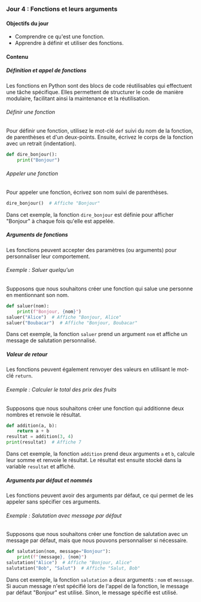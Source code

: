 ### Jour 4 : Fonctions et leurs arguments

#### Objectifs du jour
- Comprendre ce qu'est une fonction.
- Apprendre à définir et utiliser des fonctions.

#### Contenu

##### Définition et appel de fonctions

Les fonctions en Python sont des blocs de code réutilisables qui effectuent une tâche spécifique. Elles permettent de structurer le code de manière modulaire, facilitant ainsi la maintenance et la réutilisation.

###### Définir une fonction

Pour définir une fonction, utilisez le mot-clé `def` suivi du nom de la fonction, de parenthèses et d'un deux-points. Ensuite, écrivez le corps de la fonction avec un retrait (indentation).

```python
def dire_bonjour():
    print("Bonjour")
```

###### Appeler une fonction

Pour appeler une fonction, écrivez son nom suivi de parenthèses.

```python
dire_bonjour()  # Affiche "Bonjour"
```

Dans cet exemple, la fonction `dire_bonjour` est définie pour afficher "Bonjour" à chaque fois qu'elle est appelée.

##### Arguments de fonctions

Les fonctions peuvent accepter des paramètres (ou arguments) pour personnaliser leur comportement.

###### Exemple : Saluer quelqu'un

Supposons que nous souhaitons créer une fonction qui salue une personne en mentionnant son nom.

```python
def saluer(nom):
    print(f"Bonjour, {nom}")
saluer("Alice")  # Affiche "Bonjour, Alice"
saluer("Boubacar")  # Affiche "Bonjour, Boubacar"
```

Dans cet exemple, la fonction `saluer` prend un argument `nom` et affiche un message de salutation personnalisé.

##### Valeur de retour

Les fonctions peuvent également renvoyer des valeurs en utilisant le mot-clé `return`.

###### Exemple : Calculer le total des prix des fruits

Supposons que nous souhaitons créer une fonction qui additionne deux nombres et renvoie le résultat.

```python
def addition(a, b):
    return a + b
resultat = addition(3, 4)
print(resultat)  # Affiche 7
```

Dans cet exemple, la fonction `addition` prend deux arguments `a` et `b`, calcule leur somme et renvoie le résultat. Le résultat est ensuite stocké dans la variable `resultat` et affiché.

##### Arguments par défaut et nommés

Les fonctions peuvent avoir des arguments par défaut, ce qui permet de les appeler sans spécifier ces arguments.

###### Exemple : Salutation avec message par défaut

Supposons que nous souhaitons créer une fonction de salutation avec un message par défaut, mais que nous pouvons personnaliser si nécessaire.

```python
def salutation(nom, message="Bonjour"):
    print(f"{message}, {nom}")
salutation("Alice")  # Affiche "Bonjour, Alice"
salutation("Bob", "Salut")  # Affiche "Salut, Bob"
```

Dans cet exemple, la fonction `salutation` a deux arguments : `nom` et `message`. Si aucun message n'est spécifié lors de l'appel de la fonction, le message par défaut "Bonjour" est utilisé. Sinon, le message spécifié est utilisé.
